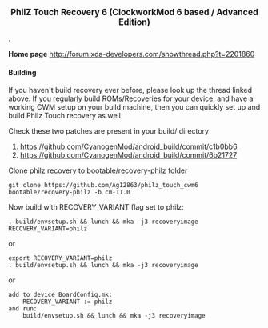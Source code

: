 __<center><big>PhilZ Touch Recovery 6 (ClockworkMod 6 based / Advanced Edition)</big></center>__

.

__Home page__
http://forum.xda-developers.com/showthread.php?t=2201860

#### Building

If you haven't build recovery ever before, please look up the thread linked above.
If you regularly build ROMs/Recoveries for your device, and have a working CWM setup
on your build machine, then you can quickly set up and build Philz Touch recovery as well

Check these two patches are present in your build/ directory
   1. https://github.com/CyanogenMod/android_build/commit/c1b0bb6
   2. https://github.com/CyanogenMod/android_build/commit/6b21727

Clone philz recovery to bootable/recovery-philz folder

    git clone https://github.com/Ag12863/philz_touch_cwm6 bootable/recovery-philz -b cm-11.0

Now build with RECOVERY_VARIANT flag set to philz:

    . build/envsetup.sh && lunch && mka -j3 recoveryimage RECOVERY_VARIANT=philz

or

    export RECOVERY_VARIANT=philz
    . build/envsetup.sh && lunch && mka -j3 recoveryimage

or

    add to device BoardConfig.mk:
        RECOVERY_VARIANT := philz
    and run:
        build/envsetup.sh && lunch && mka -j3 recoveryimage

